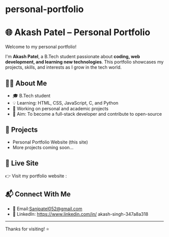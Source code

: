 # personal-portfolio

# 🌐 Akash Patel – Personal Portfolio

Welcome to my personal portfolio!  

I'm **Akash Patel**, a B.Tech student passionate about **coding, web development, and learning new technologies**. This portfolio showcases my projects, skills, and interests as I grow in the tech world.

## 👨‍💻 About Me

- 🎓 B.Tech student
- 💡 Learning: HTML, CSS, JavaScript, C, and Python
- 🚀 Working on personal and academic projects
- 🎯 Aim: To become a full-stack developer and contribute to open-source

## 📁 Projects

- Personal Portfolio Website (this site)
- More projects coming soon...

## 🔗 Live Site

👉 Visit my portfolio website :

## 📬 Connect With Me

- 📧 Email:Sanipatel052@gmail.com
- 💼 LinkedIn: https://www.linkedin.com/in/ akash-singh-347a8a318

---

Thanks for visiting! ⭐️
